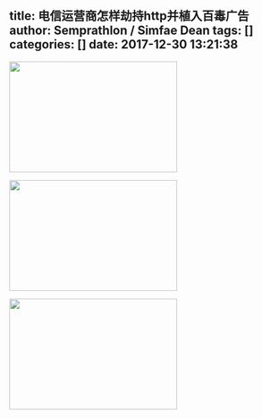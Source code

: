 title: 电信运营商怎样劫持http并植入百毒广告
author: Semprathlon / Simfae Dean
tags: []
categories: []
date: 2017-12-30 13:21:38
---
<a href="https://blog.semprathlon.net/blog/uploads/2017/12/微信图片_20171230122247-1.png"><img src="https://blog.semprathlon.net/blog/uploads/2017/12/微信图片_20171230122247-1-300x198.png" alt="" width="300" height="198" class="alignnone size-medium wp-image-3078" /></a>

<a href="https://blog.semprathlon.net/blog/uploads/2017/12/微信图片_20171230122302-1.png"><img src="https://blog.semprathlon.net/blog/uploads/2017/12/微信图片_20171230122302-1-300x198.png" alt="" width="300" height="198" class="alignnone size-medium wp-image-3079" /></a>

<a href="https://blog.semprathlon.net/blog/uploads/2017/12/微信图片_20171230122305-1.png"><img src="https://blog.semprathlon.net/blog/uploads/2017/12/微信图片_20171230122305-1-300x198.png" alt="" width="300" height="198" class="alignnone size-medium wp-image-3080" /></a>